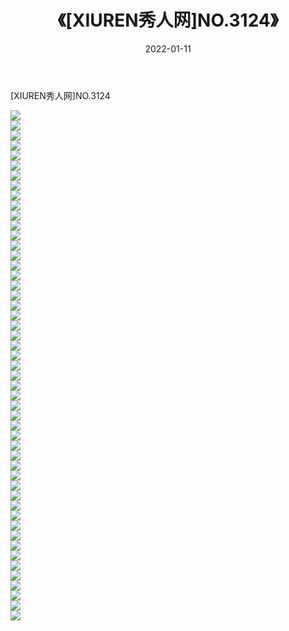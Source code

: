 ﻿---
layout: post
title:  《[XIUREN秀人网]NO.3124》
date:   2022-01-11
img: http://pic.660000.xyz/1:/秀人网/秀人网第04部分/[XIUREN秀人网]NO.3124/000.jpg
categories: [美女, 清纯, 唯美]
---

[XIUREN秀人网]NO.3124

 ![](http://pic.660000.xyz/1:/秀人网/秀人网第04部分/[XIUREN秀人网]NO.3124/001.jpg) <br>![](http://pic.660000.xyz/1:/秀人网/秀人网第04部分/[XIUREN秀人网]NO.3124/002.jpg) <br>![](http://pic.660000.xyz/1:/秀人网/秀人网第04部分/[XIUREN秀人网]NO.3124/003.jpg) <br>![](http://pic.660000.xyz/1:/秀人网/秀人网第04部分/[XIUREN秀人网]NO.3124/004.jpg) <br>![](http://pic.660000.xyz/1:/秀人网/秀人网第04部分/[XIUREN秀人网]NO.3124/005.jpg) <br>![](http://pic.660000.xyz/1:/秀人网/秀人网第04部分/[XIUREN秀人网]NO.3124/006.jpg) <br>![](http://pic.660000.xyz/1:/秀人网/秀人网第04部分/[XIUREN秀人网]NO.3124/007.jpg) <br>![](http://pic.660000.xyz/1:/秀人网/秀人网第04部分/[XIUREN秀人网]NO.3124/008.jpg) <br>![](http://pic.660000.xyz/1:/秀人网/秀人网第04部分/[XIUREN秀人网]NO.3124/009.jpg) <br>![](http://pic.660000.xyz/1:/秀人网/秀人网第04部分/[XIUREN秀人网]NO.3124/010.jpg) <br>![](http://pic.660000.xyz/1:/秀人网/秀人网第04部分/[XIUREN秀人网]NO.3124/011.jpg) <br>![](http://pic.660000.xyz/1:/秀人网/秀人网第04部分/[XIUREN秀人网]NO.3124/012.jpg) <br>![](http://pic.660000.xyz/1:/秀人网/秀人网第04部分/[XIUREN秀人网]NO.3124/013.jpg) <br>![](http://pic.660000.xyz/1:/秀人网/秀人网第04部分/[XIUREN秀人网]NO.3124/014.jpg) <br>![](http://pic.660000.xyz/1:/秀人网/秀人网第04部分/[XIUREN秀人网]NO.3124/015.jpg) <br>![](http://pic.660000.xyz/1:/秀人网/秀人网第04部分/[XIUREN秀人网]NO.3124/016.jpg) <br>![](http://pic.660000.xyz/1:/秀人网/秀人网第04部分/[XIUREN秀人网]NO.3124/017.jpg) <br>![](http://pic.660000.xyz/1:/秀人网/秀人网第04部分/[XIUREN秀人网]NO.3124/018.jpg) <br>![](http://pic.660000.xyz/1:/秀人网/秀人网第04部分/[XIUREN秀人网]NO.3124/019.jpg) <br>![](http://pic.660000.xyz/1:/秀人网/秀人网第04部分/[XIUREN秀人网]NO.3124/020.jpg) <br>![](http://pic.660000.xyz/1:/秀人网/秀人网第04部分/[XIUREN秀人网]NO.3124/021.jpg) <br>![](http://pic.660000.xyz/1:/秀人网/秀人网第04部分/[XIUREN秀人网]NO.3124/022.jpg) <br>![](http://pic.660000.xyz/1:/秀人网/秀人网第04部分/[XIUREN秀人网]NO.3124/023.jpg) <br>![](http://pic.660000.xyz/1:/秀人网/秀人网第04部分/[XIUREN秀人网]NO.3124/024.jpg) <br>![](http://pic.660000.xyz/1:/秀人网/秀人网第04部分/[XIUREN秀人网]NO.3124/025.jpg) <br>![](http://pic.660000.xyz/1:/秀人网/秀人网第04部分/[XIUREN秀人网]NO.3124/026.jpg) <br>![](http://pic.660000.xyz/1:/秀人网/秀人网第04部分/[XIUREN秀人网]NO.3124/027.jpg) <br>![](http://pic.660000.xyz/1:/秀人网/秀人网第04部分/[XIUREN秀人网]NO.3124/028.jpg) <br>![](http://pic.660000.xyz/1:/秀人网/秀人网第04部分/[XIUREN秀人网]NO.3124/029.jpg) <br>![](http://pic.660000.xyz/1:/秀人网/秀人网第04部分/[XIUREN秀人网]NO.3124/030.jpg) <br>![](http://pic.660000.xyz/1:/秀人网/秀人网第04部分/[XIUREN秀人网]NO.3124/031.jpg) <br>![](http://pic.660000.xyz/1:/秀人网/秀人网第04部分/[XIUREN秀人网]NO.3124/032.jpg) <br>![](http://pic.660000.xyz/1:/秀人网/秀人网第04部分/[XIUREN秀人网]NO.3124/033.jpg) <br>![](http://pic.660000.xyz/1:/秀人网/秀人网第04部分/[XIUREN秀人网]NO.3124/034.jpg) <br>![](http://pic.660000.xyz/1:/秀人网/秀人网第04部分/[XIUREN秀人网]NO.3124/035.jpg) <br>![](http://pic.660000.xyz/1:/秀人网/秀人网第04部分/[XIUREN秀人网]NO.3124/036.jpg) <br>![](http://pic.660000.xyz/1:/秀人网/秀人网第04部分/[XIUREN秀人网]NO.3124/037.jpg) <br>![](http://pic.660000.xyz/1:/秀人网/秀人网第04部分/[XIUREN秀人网]NO.3124/038.jpg) <br>![](http://pic.660000.xyz/1:/秀人网/秀人网第04部分/[XIUREN秀人网]NO.3124/039.jpg) <br>![](http://pic.660000.xyz/1:/秀人网/秀人网第04部分/[XIUREN秀人网]NO.3124/040.jpg) <br>![](http://pic.660000.xyz/1:/秀人网/秀人网第04部分/[XIUREN秀人网]NO.3124/041.jpg) <br>![](http://pic.660000.xyz/1:/秀人网/秀人网第04部分/[XIUREN秀人网]NO.3124/042.jpg) <br>![](http://pic.660000.xyz/1:/秀人网/秀人网第04部分/[XIUREN秀人网]NO.3124/043.jpg) <br>![](http://pic.660000.xyz/1:/秀人网/秀人网第04部分/[XIUREN秀人网]NO.3124/044.jpg) <br>![](http://pic.660000.xyz/1:/秀人网/秀人网第04部分/[XIUREN秀人网]NO.3124/045.jpg) <br>![](http://pic.660000.xyz/1:/秀人网/秀人网第04部分/[XIUREN秀人网]NO.3124/046.jpg) <br>![](http://pic.660000.xyz/1:/秀人网/秀人网第04部分/[XIUREN秀人网]NO.3124/047.jpg) <br>![](http://pic.660000.xyz/1:/秀人网/秀人网第04部分/[XIUREN秀人网]NO.3124/048.jpg) <br>![](http://pic.660000.xyz/1:/秀人网/秀人网第04部分/[XIUREN秀人网]NO.3124/049.jpg) <br>![](http://pic.660000.xyz/1:/秀人网/秀人网第04部分/[XIUREN秀人网]NO.3124/050.jpg) <br>![](http://pic.660000.xyz/1:/秀人网/秀人网第04部分/[XIUREN秀人网]NO.3124/051.jpg) <br>